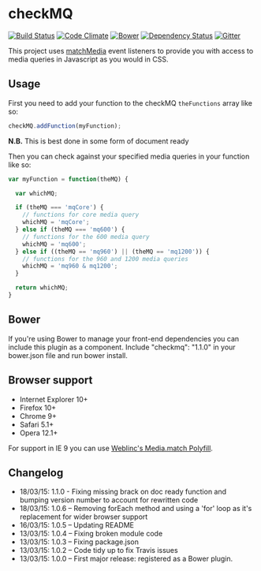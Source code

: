 # checkMQ

[![Build Status](https://travis-ci.org/jonnyhaynes/checkmq.svg?branch=master)](https://travis-ci.org/jonnyhaynes/checkmq) [![Code Climate](https://codeclimate.com/github/jonnyhaynes/checkmq/badges/gpa.svg)](https://codeclimate.com/github/jonnyhaynes/checkmq) [![Bower](https://img.shields.io/bower/v/checkmq.svg)](https://github.com/jonnyhaynes/checkmq) [![Dependency Status](https://david-dm.org/jonnyhaynes/checkmq.svg)](https://david-dm.org/jonnyhaynes/checkmq) [![Gitter](https://badges.gitter.im/Join%20Chat.svg)](https://gitter.im/jonnyhaynes/checkmq?utm_source=badge&utm_medium=badge&utm_campaign=pr-badge)

This project uses [matchMedia](https://developer.mozilla.org/en-US/docs/Web/API/Window/matchMedia) event listeners to provide you with access to media queries in Javascript as you would in CSS.

## Usage

First you need to add your function to the checkMQ `theFunctions` array like so:

```javascript
checkMQ.addFunction(myFunction);
```

**N.B.** This is best done in some form of document ready

Then you can check against your specified media queries in your function like so:

```javascript
var myFunction = function(theMQ) {

  var whichMQ;

  if (theMQ === 'mqCore') {
    // functions for core media query
    whichMQ = 'mqCore';
  } else if (theMQ === 'mq600') {
    // functions for the 600 media query
    whichMQ = 'mq600';
  } else if ((theMQ == 'mq960') || (theMQ == 'mq1200')) {
    // functions for the 960 and 1200 media queries
    whichMQ = 'mq960 & mq1200';
  }

  return whichMQ;
}
```

## Bower

If you're using Bower to manage your front-end dependencies you can include this plugin as a component. Include "checkmq": "1.1.0" in your bower.json file and run bower install.

## Browser support

* Internet Explorer 10+
* Firefox 10+
* Chrome 9+
* Safari 5.1+
* Opera 12.1+

For support in IE 9 you can use [Weblinc's Media.match Polyfill](https://github.com/weblinc/media-match).

## Changelog

* 18/03/15: 1.1.0 - Fixing missing brack on doc ready function and bumping version number to account for rewritten code
* 18/03/15: 1.0.6 – Removing forEach method and using a 'for' loop as it's replacement for wider browser support
* 16/03/15: 1.0.5 – Updating README
* 13/03/15: 1.0.4 – Fixing broken module code
* 13/03/15: 1.0.3 – Fixing package.json
* 13/03/15: 1.0.2 – Code tidy up to fix Travis issues
* 13/03/15: 1.0.0 – First major release: registered as a Bower plugin.

